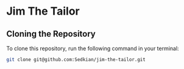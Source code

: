 # Jim The Tailor

## Cloning the Repository

To clone this repository, run the following command in your terminal:

```sh
git clone git@github.com:Sedkian/jim-the-tailor.git
```